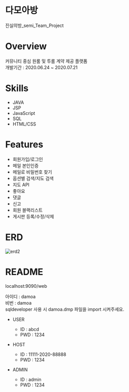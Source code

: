 # 다모아방 
진실의방_semi_Team_Project

# Overview
커뮤니티 중심 원룸 및 투룸 계약 제공 플랫폼<br>
개발기간 : 2020.06.24 ~ 2020.07.21

# Skills
* JAVA
* JSP
* JavaScript
* SQL
* HTML/CSS

# Features
* 회원가입/로그인
* 메일 본인인증
* 메일로 비밀번호 찾기
* 옵션별 검색/지도 검색
* 지도 API
* 좋아요
* 댓글
* 신고
* 회원 블랙리스트
* 게시판 등록/수정/삭제

# ERD
![erd2](https://user-images.githubusercontent.com/66931820/97410953-04dc9400-1943-11eb-8370-3775bd483b19.png)


# README
localhost:9090/web

아이디 : damoa<br/>
비번 : damoa<br/>
sqldeveloper 사용 시 damoa.dmp 파일을 import 시켜주세요. 

* USER
  * ID : abcd
  * PWD : 1234

* HOST
  * ID : 11111-2020-88888
  * PWD : 1234

* ADMIN
  * ID : admin
  * PWD : 1234
